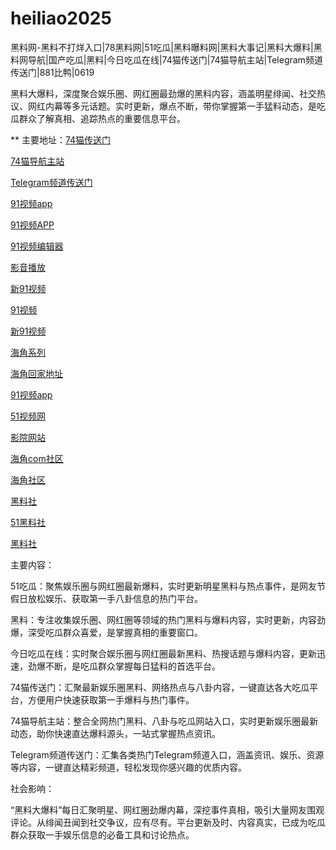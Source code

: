 # heiliao2025
黑料网-黑料不打烊入口|78黑料网|51吃瓜|黑料曝料网|黑料大事记|黑料大爆料|黑料网导航|国产吃瓜|黑料|今日吃瓜在线|74猫传送门|74猫导航主站|Telegram频道传送门|881比鸭|0619

黑料大爆料，深度聚合娱乐圈、网红圈最劲爆的黑料内容，涵盖明星绯闻、社交热议、网红内幕等多元话题。实时更新，爆点不断，带你掌握第一手猛料动态，是吃瓜群众了解真相、追踪热点的重要信息平台。

** 主要地址：<a href="https://74mao.com/">74猫传送门</a>

<a href="https://74mao.com/">74猫导航主站</a>

<a href="https://74mao.com/">Telegram频道传送门</a>

<a href="https://hj-167.pages.dev/">91视频app</a>

<a href="https://hj-170.pages.dev/">91视频APP</a>

<a href="https://hj-175.pages.dev/">91视频编辑器</a>

<a href="https://hj-177.pages.dev/">影音播放</a>

<a href="https://hj-145.pages.dev/">新91视频</a>

<a href="https://hj-149.pages.dev/">91视频</a>

<a href="https://hj-152.pages.dev/">新91视频</a>

<a href="https://hj-156.pages.dev/">海角系列</a>

<a href="https://hj-161.pages.dev/">海角回家地址</a>

<a href="https://hj-162.pages.dev/">91视频app</a>

<a href="https://hj-1301.pages.dev/">51视频网</a>

<a href="https://hj-218.pages.dev/">影院网站</a>

<a href="https://hj-219.pages.dev/">海角com社区</a>

<a href="https://hj-224.pages.dev/">海角社区</a>

<a href="https://hls-15.pages.dev/">黑料社</a>

<a href="https://hls-17.pages.dev/">51黑料社</a>

<a href="https://hls-19.pages.dev/">黑料社</a>

主要内容：

51吃瓜：聚焦娱乐圈与网红圈最新爆料，实时更新明星黑料与热点事件，是网友节假日放松娱乐、获取第一手八卦信息的热门平台。

黑料：专注收集娱乐圈、网红圈等领域的热门黑料与爆料内容，实时更新，内容劲爆，深受吃瓜群众喜爱，是掌握真相的重要窗口。

今日吃瓜在线：实时聚合娱乐圈与网红圈最新黑料、热搜话题与爆料内容，更新迅速，劲爆不断，是吃瓜群众掌握每日猛料的首选平台。

74猫传送门：汇聚最新娱乐圈黑料、网络热点与八卦内容，一键直达各大吃瓜平台，方便用户快速获取第一手爆料与热门事件。

74猫导航主站：整合全网热门黑料、八卦与吃瓜网站入口，实时更新娱乐圈最新动态，助你快速直达爆料源头，一站式掌握热点资讯。

Telegram频道传送门：汇集各类热门Telegram频道入口，涵盖资讯、娱乐、资源等内容，一键直达精彩频道，轻松发现你感兴趣的优质内容。

社会影响：

“黑料大爆料”每日汇聚明星、网红圈劲爆内幕，深挖事件真相，吸引大量网友围观评论。从绯闻丑闻到社交争议，应有尽有。平台更新及时、内容真实，已成为吃瓜群众获取一手娱乐信息的必备工具和讨论热点。
